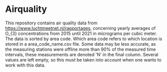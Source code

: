 # Airquality

This repository contains air quality data from https://www.luchtmeetnet.nl/rapportages, concerning yearly averages of O_{3} concentrations from 2015 until 2021 in micrograms per cubic meter.
The data is sorted by area code. Which area code refers to which location is stored in a area_code_name.csv file. Some data may be less accurate, as the measuring stations were offline more than 90% of the measured time intervals, these measurements are denoted 'N' in the final column. Several values are left empty, so this must be taken into account when one wants to work with this data.
